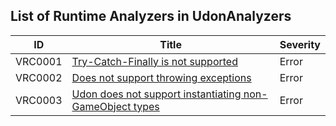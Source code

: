 ## List of Runtime Analyzers in UdonAnalyzers

| ID      | Title                                                                     | Severity | 
| ------- | ------------------------------------------------------------------------- | -------- | 
| VRC0001 | [Try\-Catch\-Finally is not supported](./VRC0001.md)                      | Error    | 
| VRC0002 | [Does not support throwing exceptions](./VRC0002.md)                      | Error    | 
| VRC0003 | [Udon does not support instantiating non\-GameObject types](./VRC0003.md) | Error    | 


